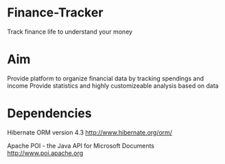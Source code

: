 Finance-Tracker
===============

Track finance life to understand your money

Aim
==============
Provide platform to organize financial data by tracking spendings and income
Provide statistics and highly customizeable analysis based on data

Dependencies
==============
Hibernate ORM version 4.3
http://www.hibernate.org/orm/

Apache POI - the Java API for Microsoft Documents
http://www.poi.apache.org